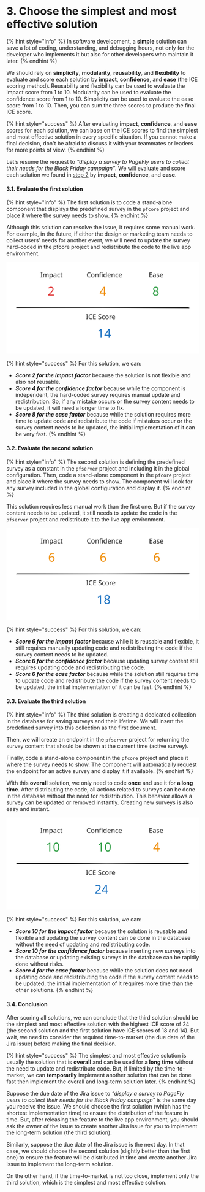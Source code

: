 # 3. Choose the simplest and most effective solution

{% hint style="info" %}
In software development, a **simple** solution can save a lot of coding, understanding, and debugging hours, not only for the developer who implements it but also for other developers who maintain it later.
{% endhint %}

We should rely on **simplicity**, **modularity**, **reusability**, and **flexibility** to evaluate and score each solution by **impact**, **confidence**, and **ease** (the ICE scoring method). Reusability and flexibility can be used to evaluate the impact score from 1 to 10. Modularity can be used to evaluate the confidence score from 1 to 10. Simplicity can be used to evaluate the ease score from 1 to 10. Then, you can sum the three scores to produce the final ICE score.

{% hint style="success" %}
After evaluating **impact**, **confidence**, and **ease** scores for each solution, we can base on the ICE scores to find the simplest and most effective solution in every specific situation. If you cannot make a final decision, don't be afraid to discuss it with your teammates or leaders for more points of view.
{% endhint %}

Let’s resume the request to _“display a survey to PageFly users to collect their needs for the Black Friday campaign”_. We will evaluate and score each solution we found in [step 2](2.-find-at-least-two-solutions.md) by **impact**, **confidence**, and **ease**.

#### 3.1. Evaluate the first solution

{% hint style="info" %}
The first solution is to code a stand-alone component that displays the predefined survey in the `pfcore` project and place it where the survey needs to show.
{% endhint %}

Although this solution can resolve the issue, it requires some manual work. For example, in the future, if either the design or marketing team needs to collect users’ needs for another event, we will need to update the survey hard-coded in the pfcore project and redistribute the code to the live app environment.

<img src="../../../.gitbook/assets/file.excalidraw.svg" alt="" class="gitbook-drawing">

{% hint style="success" %}
For this solution, we can:

* &#x20;_**Score 2 for the impact factor**_ because the solution is not flexible and also not reusable.
* _**Score 4 for the confidence factor**_ because while the component is independent, the hard-coded survey requires manual update and redistribution. So, if any mistake occurs or the survey content needs to be updated, it will need a longer time to fix.
* _**Score 8 for the ease factor**_ because while the solution requires more time to update code and redistribute the code if mistakes occur or the survey content needs to be updated, the initial implementation of it can be very fast.
{% endhint %}

#### 3.2. Evaluate the second solution

{% hint style="info" %}
The second solution is defining the predefined survey as a constant in the `pfserver` project and including it in the global configuration. Then, code a stand-alone component in the `pfcore` project and place it where the survey needs to show. The component will look for any survey included in the global configuration and display it.
{% endhint %}

This solution requires less manual work than the first one. But if the survey content needs to be updated, it still needs to update the code in the `pfserver` project and redistribute it to the live app environment.

<img src="../../../.gitbook/assets/file.excalidraw (1).svg" alt="" class="gitbook-drawing">

{% hint style="success" %}
For this solution, we can:

* _**Score 6 for the impact factor**_ because while it is reusable and flexible, it still requires manually updating code and redistributing the code if the survey content needs to be updated.
* _**Score 6 for the confidence factor**_ because updating survey content still requires updating code and redistributing the code.
* _**Score 6 for the ease factor**_ because while the solution still requires time to update code and redistribute the code if the survey content needs to be updated, the initial implementation of it can be fast.
{% endhint %}

#### 3.3. Evaluate the third solution

{% hint style="info" %}
The third solution is creating a dedicated collection in the database for saving surveys and their lifetime. We will insert the predefined survey into this collection as the first document.

Then, we will create an endpoint in the `pfserver` project for returning the survey content that should be shown at the current time (active survey).

Finally, code a stand-alone component in the `pfcore` project and place it where the survey needs to show. The component will automatically request the endpoint for an active survey and display it if available.
{% endhint %}

With this **overall** solution, we only need to code **once** and use it for **a long time**. After distributing the code, all actions related to surveys can be done in the database without the need for redistribution. This behavior allows a survey can be updated or removed instantly. Creating new surveys is also easy and instant.

<img src="../../../.gitbook/assets/file.excalidraw (2).svg" alt="" class="gitbook-drawing">

{% hint style="success" %}
For this solution, we can:

* _**Score 10 for the impact factor**_ because the solution is reusable and flexible and updating the survey content can be done in the database without the need of updating and redistributing code.
* _**Score 10 for the confidence factor**_ because inserting new surveys into the database or updating existing surveys in the database can be rapidly done without risks.
* _**Score 4 for the ease factor**_ because while the solution does not need updating code and redistributing the code if the survey content needs to be updated, the initial implementation of it requires more time than the other solutions.
{% endhint %}

#### 3.4. Conclusion

After scoring all solutions, we can conclude that the third solution should be the simplest and most effective solution with the highest ICE score of 24 (the second solution and the first solution have ICE scores of 18 and 14). But wait, we need to consider the required time-to-market (the due date of the Jira issue) before making the final decision.

{% hint style="success" %}
The simplest and most effective solution is usually the solution that is **overall** and can be used for **a long time** without the need to update and redistribute code. But, if limited by the time-to-market, we can **temporarily** implement another solution that can be done fast then implement the overall and long-term solution later.
{% endhint %}

Suppose the due date of the Jira issue to _“display a survey to PageFly users to collect their needs for the Black Friday campaign”_ is the same day you receive the issue. We should choose the first solution (which has the shortest implementation time) to ensure the distribution of the feature in time. But, after releasing the feature to the live app environment, you should ask the owner of the issue to create another Jira issue for you to implement the long-term solution (the third solution).

Similarly, suppose the due date of the Jira issue is the next day. In that case, we should choose the second solution (slightly better than the first one) to ensure the feature will be distributed in time and create another Jira issue to implement the long-term solution.

On the other hand, if the time-to-market is not too close, implement only the third solution, which is the simplest and most effective solution.
